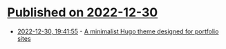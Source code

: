 # [Published on 2022-12-30](index.md)

* [2022-12-30, 19:41:55](https://lobste.rs/s/hhlytp/minimalist_hugo_theme_designed_for) - [A minimalist Hugo theme designed for portfolio sites](https://github.com/boratanrikulu/eternity)
